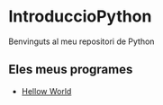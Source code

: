 # IntroduccioPython

Benvinguts al meu repositori de Python

## Eles meus programes

- [Hellow World](hello_world.py)
  
